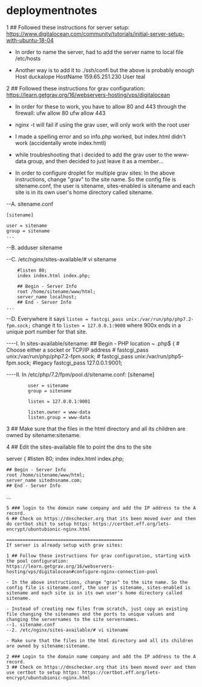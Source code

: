 # deploymentnotes

1 ## Followed these instructions for server setup:
https://www.digitalocean.com/community/tutorials/initial-server-setup-with-ubuntu-18-04

- In order to name the server, had to add the server name to local file /etc/hosts

- Another way is to add it to ./ssh/confi but the above is probably enough
        Host duckalope
            HostName 159.65.251.230
            User teal


2 ## Followed these instructions for grav configuration:
https://learn.getgrav.org/16/webservers-hosting/vps/digitalocean

- In order for these to work, you have to allow 80 and 443 through the firewall:
    ufw allow 80
    ufw allow 443

- nginx -t will fail if using the grav user, will only work with the root user

- I made a spelling error and so info.php worked, but index.html didn't work (accidentally wrote index.hmtl)

- while troubleshooting that i decided to add the grav user to the www-data group, and then decided to just leave it as a member...

- In order to configure droplet for multiple grav sites:
In the above instructions, change "grav" to the site name. So the config file is sitename.conf, the user is sitename, sites-enabled is sitename and each site is in its own user's home directory called sitename.

--A. sitename.conf
```
[sitename]

user = sitename
group = sitename
...
```

--B. adduser sitename

--C. /etc/nginx/sites-available/# vi sitename
```server {
    #listen 80;
    index index.html index.php;

    ## Begin - Server Info
    root /home/sitename/www/html;
    server_name localhost;
    ## End - Server Info
...
```

--D. Everywhere it says `listen = fastcgi_pass unix:/var/run/php/php7.2-fpm.sock;` change it to `listen = 127.0.0.1:9000` where 900x ends in a unique port number for that site.

----I. In sites-available/sitename:
            ## Begin - PHP
            location ~ \.php$ {
            # Choose either a socket or TCP/IP address
            # fastcgi_pass unix:/var/run/php/php7.2-fpm.sock;
            # fastcgi_pass unix:/var/run/php5-fpm.sock; #legacy
            fastcgi_pass 127.0.0.1:9001;

----II. In /etc/php/7.2/fpm/pool.d/sitename.conf:
            [sitename]

            user = sitename
            group = sitename

            listen = 127.0.0.1:9001

            listen.owner = www-data
            listen.group = www-data

3 ## Make sure that the files in the html directory and all its children are owned by sitename:sitename.

4 ## Edit the sites-available file to point the dns to the site

server {
    #listen 80;
    index index.html index.php;

    ## Begin - Server Info
    root /home/sitename/www/html;
    server_name sitednsname.com;
    ## End - Server Info
...
```
5 ### login to the domain name company and add the IP address to the A record.
6 ## Check on https://dnschecker.org that its been moved over and then do certbot shit to setup https: https://certbot.eff.org/lets-encrypt/ubuntubionic-nginx.html

===========================================
If server is already setup with grav sites:

1 ## Follow these instructions for grav configuration, starting with the pool configuration:
https://learn.getgrav.org/16/webservers-hosting/vps/digitalocean#configure-nginx-connection-pool

- In the above instructions, change "grav" to the site name. So the config file is sitename.conf, the user is sitename, sites-enabled is sitename and each site is in its own user's home directory called sitename.

- Instead of creating new files from scratch, just copy an existing file changing the sitenames and the ports to unique values and changing the servernames to the site servernames.
--1. sitename.conf
--2. /etc/nginx/sites-available/# vi sitename

- Make sure that the files in the html directory and all its children are owned by sitename:sitename.

2 ### Login to the domain name company and add the IP address to the A record.
3 ## Check on https://dnschecker.org that its been moved over and then use certbot to setup https: https://certbot.eff.org/lets-encrypt/ubuntubionic-nginx.html

